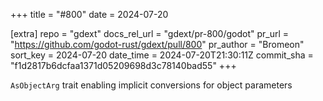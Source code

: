 +++
title = "#800"
date = 2024-07-20

[extra]
repo = "gdext"
docs_rel_url = "gdext/pr-800/godot"
pr_url = "https://github.com/godot-rust/gdext/pull/800"
pr_author = "Bromeon"
sort_key = 2024-07-20
date_time = 2024-07-20T21:30:11Z
commit_sha = "f1d2817b6dcfaa1371d05209698d3c78140bad55"
+++

`AsObjectArg` trait enabling implicit conversions for object parameters
